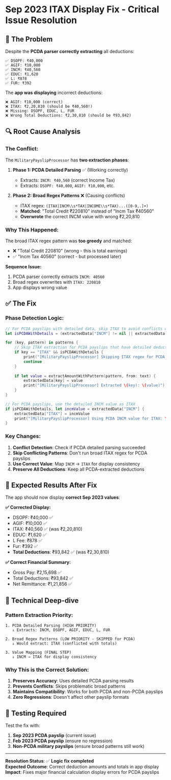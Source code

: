 # Sep 2023 ITAX Display Fix - Critical Issue Resolution

## 🚨 **The Problem**

Despite the **PCDA parser correctly extracting** all deductions:
```
✅ DSOPF: ₹40,000
✅ AGIF: ₹10,000  
✅ INCM: ₹40,560
✅ EDUC: ₹1,620
✅ L: ₹878
✅ FUR: ₹392
```

The **app was displaying** incorrect deductions:
```
❌ AGIF: ₹10,000 (correct)
❌ ITAX: ₹2,20,810 (should be ₹40,560!)
❌ Missing: DSOPF, EDUC, L, FUR
❌ Wrong Total Deductions: ₹2,30,810 (should be ₹93,842)
```

## 🔍 **Root Cause Analysis**

### **The Conflict:**
The `MilitaryPayslipProcessor` has **two extraction phases**:

1. **Phase 1: PCDA Detailed Parsing** ✅ (Working correctly)
   - Extracts: `INCM: ₹40,560` (correct Income Tax)
   - Extracts: `DSOPF: ₹40,000`, `AGIF: ₹10,000`, etc.

2. **Phase 2: Broad Regex Patterns** ❌ (Causing conflicts)
   - ITAX regex: `(ITAX|INCM\\s*TAX|INCOME\\s*TAX)...([0-9,.]+)`
   - **Matched**: "Total Credit ₹220810" instead of "Incm Tax ₹40560"
   - **Overwrote** the correct INCM value with wrong ₹2,20,810

### **Why This Happened:**
The broad ITAX regex pattern was **too greedy** and matched:
- ❌ "Total Credit 220810" (wrong - this is total earnings)
- ✅ "Incm Tax 40560" (correct - but processed later)

**Sequence Issue:**
1. PCDA parser correctly extracts `INCM: 40560`
2. Broad regex overwrites with `ITAX: 220810` 
3. App displays wrong value

## ✅ **The Fix**

### **Phase Detection Logic:**
```swift
// For PCDA payslips with detailed data, skip ITAX to avoid conflicts with "Total Credit" amounts
let isPCDAWithDetails = (extractedData["INCM"] != nil || extractedData["FUR"] != nil)

for (key, pattern) in patterns {
    // Skip ITAX extraction for PCDA payslips that have detailed deductions
    if key == "ITAX" && isPCDAWithDetails {
        print("[MilitaryPayslipProcessor] Skipping ITAX regex for PCDA payslip to avoid conflicts")
        continue
    }
    
    if let value = extractAmountWithPattern(pattern, from: text) {
        extractedData[key] = value
        print("[MilitaryPayslipProcessor] Extracted \(key): \(value)")
    }
}

// For PCDA payslips, use the detailed INCM value as ITAX
if isPCDAWithDetails, let incmValue = extractedData["INCM"] {
    extractedData["ITAX"] = incmValue
    print("[MilitaryPayslipProcessor] Using PCDA INCM value for ITAX: \(incmValue)")
}
```

### **Key Changes:**
1. **Conflict Detection**: Check if PCDA detailed parsing succeeded
2. **Skip Conflicting Patterns**: Don't run broad ITAX regex for PCDA payslips
3. **Use Correct Value**: Map `INCM` → `ITAX` for display consistency
4. **Preserve All Deductions**: Keep all PCDA-extracted deductions

## 🎯 **Expected Results After Fix**

The app should now display **correct Sep 2023 values**:

**✅ Corrected Display:**
- DSOPF: ₹40,000 ✅
- AGIF: ₹10,000 ✅
- ITAX: ₹40,560 ✅ (was ₹2,20,810)
- EDUC: ₹1,620 ✅
- L Fee: ₹878 ✅
- Fur: ₹392 ✅
- **Total Deductions**: ₹93,842 ✅ (was ₹2,30,810)

**✅ Correct Financial Summary:**
- Gross Pay: ₹2,15,698 ✅
- Total Deductions: ₹93,842 ✅ 
- Net Remittance: ₹1,21,856 ✅

## 🧬 **Technical Deep-dive**

### **Pattern Extraction Priority:**
```
1. PCDA Detailed Parsing (HIGH PRIORITY)
   ↓ Extracts: INCM, DSOPF, AGIF, EDUC, L, FUR
   
2. Broad Regex Patterns (LOW PRIORITY - SKIPPED for PCDA)
   ↓ Would extract: ITAX (conflicted with totals)
   
3. Value Mapping (FINAL STEP)
   ↓ INCM → ITAX for display consistency
```

### **Why This is the Correct Solution:**
1. **Preserves Accuracy**: Uses detailed PCDA parsing results
2. **Prevents Conflicts**: Skips problematic broad patterns
3. **Maintains Compatibility**: Works for both PCDA and non-PCDA payslips
4. **Zero Regressions**: Doesn't affect other payslip formats

## 🔄 **Testing Required**

Test the fix with:
1. **Sep 2023 PCDA payslip** (current issue)
2. **Feb 2023 PCDA payslip** (ensure no regression)
3. **Non-PCDA military payslips** (ensure broad patterns still work)

---

**Resolution Status**: ✅ **Logic fix completed**  
**Expected Outcome**: Correct deduction amounts and totals in app display  
**Impact**: Fixes major financial calculation display errors for PCDA payslips

